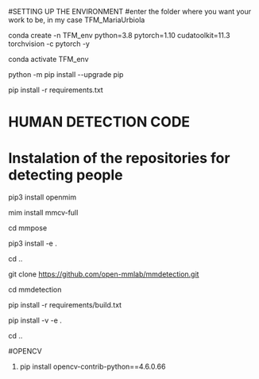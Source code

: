 #SETTING UP THE ENVIRONMENT
#enter the folder where you want your work to be, in my case TFM_MariaUrbiola

conda create -n TFM_env python=3.8 pytorch=1.10 cudatoolkit=11.3 torchvision -c pytorch -y

conda activate TFM_env

python -m pip install --upgrade pip

pip install -r requirements.txt


# HUMAN DETECTION CODE

# Instalation of the repositories for detecting people
pip3 install openmim

mim install mmcv-full


cd mmpose

pip3 install -e .

cd ..



git clone https://github.com/open-mmlab/mmdetection.git

cd mmdetection

pip install -r requirements/build.txt

pip install -v -e .

cd ..



#OPENCV
1. pip install opencv-contrib-python==4.6.0.66

